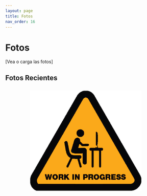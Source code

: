 ```yaml
---
layout: page
title: Fotos
nav_order: 16
---
```


# Fotos

[Vea o carga las fotos]

## Fotos Recientes
<p align="center">
<img src="images/Work_In_Progress.png"  vspace="10" width="350">
</p>
